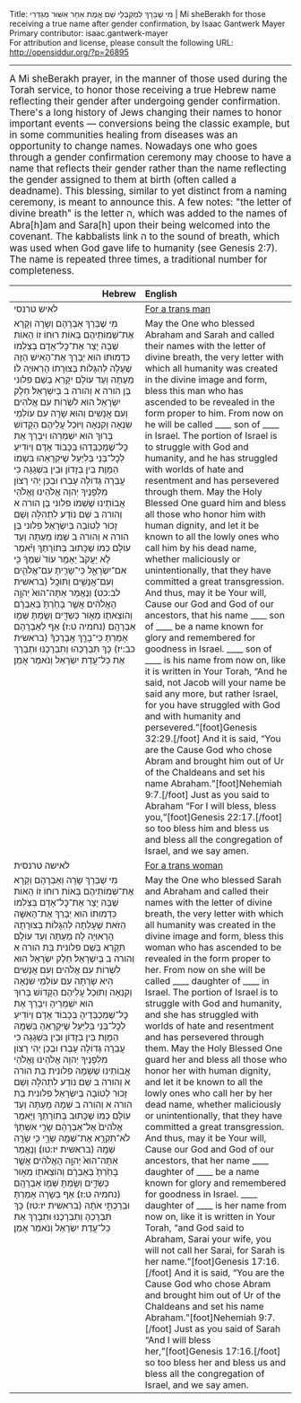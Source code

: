 <html>
<head></head>
<body>
Title: מִי שֶׁבֵּרָךְ לִמְקַבְּלֵי שֵׁם אֱמֶת אַחַר אִשּׁוּר מְגַדְּרִי | Mi sheBerakh for those receiving a true name after gender confirmation, by Isaac Gantwerk Mayer<br />
Primary contributor: isaac.gantwerk-mayer<br />
For attribution and license, please consult the following URL: <a href="http://opensiddur.org/?p=26895">http://opensiddur.org/?p=26895</a>
<p />
<hr />

<div class="english" style="font-size: 1.2em;">
A Mi sheBerakh prayer, in the manner of those used during the Torah service, to honor those receiving a true Hebrew name reflecting their gender after undergoing gender confirmation. There's a long history of Jews changing their names to honor important events — conversions being the classic example, but in some communities healing from diseases was an opportunity to change names. Nowadays one who goes through a gender confirmation ceremony may choose to have a name that reflects their gender rather than the name reflecting the gender assigned to them at birth (often called a deadname). This blessing, similar to yet distinct from a naming ceremony, is meant to announce this. A few notes: "the letter of divine breath" is the letter ה, which was added to the names of Abra[h]am and Sara[h] upon their being welcomed into the covenant. The kabbalists link ה to the sound of breath, which was used when God gave life to humanity (see Genesis 2:7). The name is repeated three times, a traditional number for completeness.
</div>

<table style="margin-left: auto;margin-right: auto;" class="draggable">
<thead><tr><th id="x" style="text-align: right;">Hebrew</th><th style="text-align: left;">English</th></tr></thead>
<tbody>
<tr><td style="vertical-align:top;" width="46%">
<div class="liturgy"><span lang="he">
לאיש טרנסי
</span></div></td>
 
<td style="vertical-align:top;" width="53%">
<div class="english">
<u>For a trans man</u>
</div></td></tr>


<tr><td style="vertical-align:top;" width="46%">
<div class="liturgy"><span lang="he">
מִי שֶׁבֵּרַךְ אַבְרָהָם וְשָׂרָה וְקָרָא אֶת־שְׁמוֹתֵיהֶם בְּאוֹת רוּחוֹ זוֹ הַאוֹת שֶׁבָּהּ יָצַר אֶת־כׇּל־אָדָם בְּצַלְמוֹ כִּדְמוּתוֹ הוּא יְבָרֵךְ אֶת־הָאִישׁ הַזֶּה שֶׁעָלָה לְהִגָּלוֹת בְּצוּרָתוֹ הָרְאוּיָה לוֹ׃ מֵעַתָּה וְעַד עוֹלָם יִקָּרֵא בְּשֵׁם <span class="instruction">פלוני בֶּן הורה א וְהורה ב</span> בְּיִשְׁרָאֵל׃ חֵלֶק יִשְׂרָאֵל הוּא לִשְׂרוֹת עִם אֱלֹהִים וְעִם אֲנָשִׁים וְהוּא שָׂרָה עִם עוֹלְמֵי שִׂנְאָה וְקִנְאָה וַיּוּכַל עֲלֵיהֶם׃ הַקָּדוֹשׁ בָּרוּךְ הוּא יִשְׁמְרֵהוּ וִיבָרֵךְ אֶת כׇּל־שֶׁמְּכַבְּדֵהוּ בְּכָבוֹד אָדָם וְיוֹדִיעַ לְכׇל־בְּנֵי בְּלִיַּעַל שֶׁיִּקְרָאֵהוּ בִּשְׁמוֹ הַמָּוֶת בֵּין בְּזָדוֹן וּבֵין בִּשְׁגָגָה כִּי עֲבֵרָה גְּדוֹלָה עָבְרוּ׃ וּבְכֵן יְהִי רָצוֹן מִלְּפָנֶיךָ יְהוָה אֱלֹהֵינוּ וֶאֱלֹהֵי אֲבוֹתֵינוּ שֶׁשְׁמוֹ <span class="instruction">פלוני בֶּן הורה א וְהורה ב</span> שֵׁם נוֹדַע לִתְהִלָּה וְשֵׁם זָכוּר לְטוֹבָה בְּיִשְׂרָאֵל׃ <span class="instruction">פלוני בֶּן הורה א וְהורה ב</span> שְׁמוֹ מֵעַתָּה וְעַד עוֹלָם כְּמוֹ שֶׁכָּתוּב בְּתוֹרָתֶךָ וַיֹּ֗אמֶר לֹ֤א יַעֲקֹב֙ יֵאָמֵ֥ר עוֹד֙ שִׁמְךָ֔ כִּ֖י אִם־יִשְׂרָאֵ֑ל כִּֽי־שָׂרִ֧יתָ עִם־אֱלֹהִ֛ים וְעִם־אֲנָשִׁ֖ים וַתּוּכָֽל <span class="citation">(בראשית לב:כט)</span>׃ וְנֶאֱמַר אַתָּה־הוּא֙ יְהוָ֣ה הָאֱלֹהִ֔ים אֲשֶׁ֤ר בָּחַ֙רְתָּ֙ בְּאַבְרָ֔ם וְהוֹצֵאת֖וֹ מֵא֣וּר כַּשְׂדִּ֑ים וְשַׂ֥מְתָּ שְּׁמ֖וֹ אַבְרָהָֽם <span class="citation">(נחמיה ט:ז)</span>׃ אַף לְאַבְרָהָם אָמַרְתָּ כִּֽי־בָרֵ֣ךְ אֲבָרֶכְךָ֗ <span class="citation">(בראשית כב:יז)</span> כָּךְ תִּבְרָכֵהוּ וְתִבְרָכֶנּוּ וּתְבָרֵךְ אֶת כּֽל־עֲדַת יִשְׂרָאֵל וְנֹאמַר אָמֵן׃
</span></div></td>
 
<td style="vertical-align:top;" width="53%">
<div class="english">
May the One who blessed Abraham and Sarah and called their names with the letter of divine breath, the very letter with which all humanity was created in the divine image and form, bless this man who has ascended to be revealed in the form proper to him. From now on he will be called <span class="citation">____ son of ____</span> in Israel. The portion of Israel is to struggle with God and humanity, and he has struggled with worlds of hate and resentment and has persevered through them. May the Holy Blessed One guard him and bless all those who honor him with human dignity, and let it be known to all the lowly ones who call him by his dead name, whether maliciously or unintentionally, that they have committed a great transgression. And thus, may it be Your will, Cause our God and God of our ancestors, that his name <span class="citation">____ son of ____</span> be a name known for glory and remembered for goodness in Israel. <span class="citation">____ son of ____</span> is his name from now on, like it is written in Your Torah, “And he said, not Jacob will your name be said any more, but rather Israel, for you have struggled with God and with humanity and persevered.”[foot]Genesis 32:29.[/foot] And it is said, “You are the Cause God who chose Abram and brought him out of Ur of the Chaldeans and set his name Abraham.”[foot]Nehemiah 9:7.[/foot] Just as you said to Abraham “For I will bless, bless you,”[foot]Genesis 22:17.[/foot] so too bless him and bless us and bless all the congregation of Israel, and we say amen.
</div></td></tr>


<tr><td style="vertical-align:top;" width="46%">
<div class="liturgy"><span lang="he">
לאישה טרנסית
</span></div></td>
 
<td style="vertical-align:top;" width="53%">
<div class="english">
<u>For a trans woman</u>
</div></td></tr>


<tr><td style="vertical-align:top;" width="46%">
<div class="liturgy"><span lang="he">
מִי שֶׁבֵּרַךְ שָׂרָה וְאַבְרָהָם וְקָרָא אֶת־שְׁמוֹתֵיהֶם בְּאוֹת רוּחוֹ זוֹ הַאוֹת שֶׁבָּהּ יָצַר אֶת־כׇּל־אָדָם בְּצַלְמוֹ כִּדְמוּתוֹ הוּא יְבָרֵךְ אֶת־הָאִשָּׁה הַזֹּאת שֶׁעָלְתָה לְהִגָּלוֹת בְּצוּרָתָהּ הָרְאוּיָה לָהּ׃ מֵעַתָּה וְעַד עוֹלָם תִּקָּרֵא בְּשֵׁם <span class="instruction">פלונית בַּת הורה א וְהורה ב</span> בְּיִשְׁרָאֵל׃ חֵלֶק יִשְׂרָאֵל הוּא לִשְׂרוֹת עִם אֱלֹהִים וְעִם אֲנָשִׁים הִיא שָׂרְתָה עִם עוֹלְמֵי שִׂנְאָה וְקִנְאָה וַתּוּכַל עֲלֵיהֶם׃ הַקָּדוֹשׁ בָּרוּךְ הוּא יִשְׁמְרֵיהָ וִיבָרֵךְ אֶת כׇּל־שֶׁמְּכַבְּדֶיהָ בְּכָבוֹד אָדָם וְיוֹדִיעַ לְכׇל־בְּנֵי בְּלִיַּעַל שֶׁיִּקְרָאֵהָ בִּשְׁמָהּ הַמָּוֶת בֵּין בְּזָדוֹן וּבֵין בִּשְׁגָגָה כִּי עֲבֵרָה גְּדוֹלָה עָבְרוּ׃ וּבְכֵן יְהִי רָצוֹן מִלְּפָנֶיךָ יְהוָה אֱלֹהֵינוּ וֶאֱלֹהֵי אֲבוֹתֵינוּ שֶׁשְׁמָהּ <span class="instruction">פלונית בַּת הורה א וְהורה ב</span> שֵׁם נוֹדַע לִתְהִלָּה וְשֵׁם זָכוּר לְטוֹבָה בְּיִשְׂרָאֵל׃ <span class="instruction">פלונית בַּת הורה א וְהורה ב</span> שְׁמָהּ מֵעַתָּה וְעַד עוֹלָם כְּמוֹ שֶׁכָּתוּב בְּתוֹרָתֶךָ וַיֹּ֤אמֶר אֱלֹהִים֙ אֶל־אַבְרָהָ֔ם שָׂרַ֣י אִשְׁתְּךָ֔ לֹא־תִקְרָ֥א אֶת־שְׁמָ֖הּ שָׂרָ֑י כִּ֥י שָׂרָ֖ה שְׁמָֽהּ <span class="citation">(בראשית יז:טו)</span>׃ וְנֶאֱמַר אַתָּה־הוּא֙ יְהוָ֣ה הָאֱלֹהִ֔ים אֲשֶׁ֤ר בָּחַ֙רְתָּ֙ בְּאַבְרָ֔ם וְהוֹצֵאת֖וֹ מֵא֣וּר כַּשְׂדִּ֑ים וְשַׂ֥מְתָּ שְּׁמ֖וֹ אַבְרָהָֽם <span class="citation">(נחמיה ט:ז)</span>׃ אַף בְּשָׂרָה אָמַרְתָּ וּבֵרַכְתִּ֣י אֹתָ֔הּ <span class="citation">(בראשית יז:טז)</span> כָּךְ תִּבְרָכֵהָ וְתִבְרָכֶנּוּ וּתְבָרֵךְ אֶת כּֽל־עֲדַת יִשְׂרָאֵל וְנֹאמַר אָמֵן׃
</span></div></td>
 
<td style="vertical-align:top;" width="53%">
<div class="english">
May the One who blessed Sarah and Abraham and called their names with the letter of divine breath, the very letter with which all humanity was created in the divine image and form, bless this woman who has ascended to be revealed in the form proper to her. From now on she will be called <span class="citation">____ daughter of ____</span> in Israel. The portion of Israel is to struggle with God and humanity, and she has struggled with worlds of hate and resentment and has persevered through them. May the Holy Blessed One guard her and bless all those who honor her with human dignity, and let it be known to all the lowly ones who call her by her dead name, whether maliciously or unintentionally, that they have committed a great transgression. And thus, may it be Your will, Cause our God and God of our ancestors, that her name <span class="citation">____ daughter of ____</span> be a name known for glory and remembered for goodness in Israel. <span class="citation">____ daughter of ____</span> is her name from now on, like it is written in Your Torah, “and God said to Abraham, Sarai your wife, you will not call her Sarai, for Sarah is her name.”[foot]Genesis 17:16.[/foot] And it is said, “You are the Cause God who chose Abram and brought him out of Ur of the Chaldeans and set his name Abraham.”[foot]Nehemiah 9:7.[/foot] Just as you said of Sarah “And I will bless her,”[foot]Genesis 17:16.[/foot] so too bless her and bless us and bless all the congregation of Israel, and we say amen.
</div></td></tr>
</tbody></table>
</body>
</html>